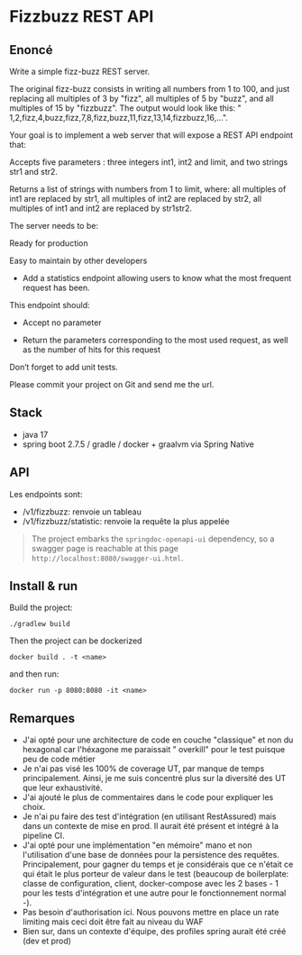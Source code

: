 # Fizzbuzz REST API

## Enoncé

Write a simple fizz-buzz REST server.

The original fizz-buzz consists in writing all numbers from 1 to 100, and just replacing all multiples of 3 by "fizz",
all multiples of 5 by "buzz", and all multiples of 15 by "fizzbuzz". The output would look like this: "
1,2,fizz,4,buzz,fizz,7,8,fizz,buzz,11,fizz,13,14,fizzbuzz,16,...".

Your goal is to implement a web server that will expose a REST API endpoint that:

Accepts five parameters : three integers int1, int2 and limit, and two strings str1 and str2.

Returns a list of strings with numbers from 1 to limit, where: all multiples of int1 are replaced by str1, all multiples
of int2 are replaced by str2, all multiples of int1 and int2 are replaced by str1str2.

The server needs to be:

Ready for production

Easy to maintain by other developers

- Add a statistics endpoint allowing users to know what the most frequent request has been.

This endpoint should:

- Accept no parameter

- Return the parameters corresponding to the most used request, as well as the number of hits for this request

Don’t forget to add unit tests.

Please commit your project on Git and send me the url.

## Stack

- java 17
- spring boot 2.7.5 / gradle / docker + graalvm via Spring Native

## API

Les endpoints sont:

- /v1/fizzbuzz: renvoie un tableau
- /v1/fizzbuzz/statistic: renvoie la requête la plus appelée

> The project embarks the `springdoc-openapi-ui` dependency, so a swagger page is reachable at this page `http://localhost:8080/swagger-ui.html`.

## Install & run

Build the project:

```shell
./gradlew build
```

Then the project can be dockerized

```shell
docker build . -t <name>
```

and then run:

```shell
docker run -p 8080:8080 -it <name>
```


## Remarques

- J'ai opté pour une architecture de code en couche "classique" et non du hexagonal car l'héxagone me paraissait "
  overkill" pour le test puisque peu de code métier
- Je n'ai pas visé les 100% de coverage UT, par manque de temps principalement. Ainsi, je me suis concentré plus sur la
  diversité des UT que leur exhaustivité.
- J'ai ajouté le plus de commentaires dans le code pour expliquer les choix.
- Je n'ai pu faire des test d'intégration (en utilisant RestAssured) mais dans un contexte de mise en prod. Il aurait
  été présent et intégré à la pipeline CI.
- J'ai opté pour une implémentation "en mémoire" mano et non l'utilisation d'une base de données pour la persistence des
  requêtes. Principalement, pour gagner du temps et je considérais que ce n'était ce qui était le plus porteur de valeur
  dans le test (beaucoup de boilerplate: classe de configuration, client, docker-compose avec les 2 bases - 1 pour les
  tests d'intégration et une autre pour le fonctionnement normal -).
- Pas besoin d'authorisation ici. Nous pouvons mettre en place un rate limiting mais ceci doit être fait au niveau du
  WAF
- Bien sur, dans un contexte d'équipe, des profiles spring aurait été créé (dev et prod)
